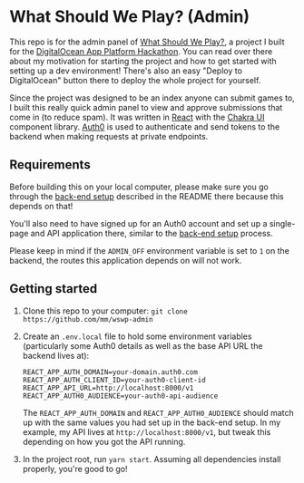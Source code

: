 # What Should We Play? (Admin)

This repo is for the admin panel of [What Should We Play?](https://github.com/mm/wswp), a project I built for the [DigitalOcean App Platform Hackathon](https://dev.to/devteam/announcing-the-digitalocean-app-platform-hackathon-on-dev-2i1k). You can read over there about my motivation for starting the project and how to get started with setting up a dev environment! There's also an easy "Deploy to DigitalOcean" button there to deploy the whole project for yourself.

Since the project was designed to be an index anyone can submit games to, I built this really quick admin panel to view and approve submissions that come in (to reduce spam). It was written in [React](https://reactjs.org) with the [Chakra UI](https://chakra-ui.com/) component library. [Auth0](https://auth0.com/) is used to authenticate and send tokens to the backend when making requests at private endpoints. 

## Requirements

Before building this on your local computer, please make sure you go through the [back-end setup](https://github.com/mm/wswp) described in the README there because this depends on that!

You'll also need to have signed up for an Auth0 account and set up a single-page and API application there, similar to the [back-end setup](https://github.com/mm/wswp) process.

Please keep in mind if the `ADMIN_OFF` environment variable is set to `1` on the backend, the routes this application depends on will not work.

## Getting started

1. Clone this repo to your computer: `git clone https://github.com/mm/wswp-admin`

2. Create an `.env.local` file to hold some environment variables (particularly some Auth0 details as well as the base API URL the backend lives at):

    ```
    REACT_APP_AUTH_DOMAIN=your-domain.auth0.com
    REACT_APP_AUTH_CLIENT_ID=your-auth0-client-id
    REACT_APP_API_URL=http://localhost:8000/v1
    REACT_APP_AUTH0_AUDIENCE=your-auth0-api-audience
    ```

    The `REACT_APP_AUTH_DOMAIN` and `REACT_APP_AUTH0_AUDIENCE` should match up with the same values you had set up in the back-end setup. In my example, my API lives at `http://localhost:8000/v1`, but tweak this depending on how you got the API running.

3. In the project root, run `yarn start`. Assuming all dependencies install properly, you're good to go!